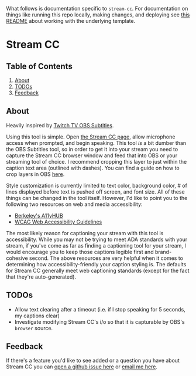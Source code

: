 What follows is documentation specific to `stream-cc`. For documentation on things like running this repo locally, making changes, and deploying see [this README](https://github.com/tchryssos/parcel-template/blob/main/README.md) about working with the underlying template.

# Stream CC

## Table of Contents

1. [About](https://github.com/tchryssos/stream-cc#about)
1. [TODOs](https://github.com/tchryssos/stream-cc#todos)
1. [Feedback](https://github.com/tchryssos/stream-cc#feedback)

## About

Heavily inspired by [Twitch TV OBS Subtitles](https://www.pubnub.com/developers/twitch-tv-obs-subtitles/).

Using this tool is simple. Open [the Stream CC page](https://tchryssos.github.io/stream-cc/), allow microphone access when prompted, and begin speaking. This tool _is_ a bit dumber than the OBS Subtitles tool, so in order to get it into your stream you need to capture the Stream CC browser window and feed that into OBS or your streaming tool of choice. I recommend cropping this layer to just within the caption text area (outlined with dashes). You can find a guide on how to crop layers in OBS [here](https://streamshark.io/obs-guide/cropping-a-layer).

Style customization is currently limited to text color, background color, # of lines displayed before text is pushed off screen, and font size. All of these things can be changed in the tool itself. However, I'd like to point you to the following two resources on web and media accessibility:

- [Berkeley's A11yHUB](https://onlinelearning.berkeley.edu/courses/433559/pages/captioning-standards-and-best-practices)
- [WCAG Web Accessibility Guidelines](https://www.w3.org/WAI/standards-guidelines/wcag/)

The most likely reason for captioning your stream with this tool is accessibility. While you may not be trying to meet ADA standards with your stream, if you've come as far as finding a captioning tool for your stream, I would encourage you to keep those captions legible first and brand-cohesive second. The above resources are very helpful when it comes to determining how accessibility-friendly your caption styling is. The defaults for Stream CC generally meet web captioning standards (except for the fact that they're auto-generated).

## TODOs

- Allow text clearing after a timeout (i.e. if I stop speaking for 5 seconds, my captions clear)
- Investigate modifying Stream CC's i/o so that it is capturable by OBS's `browser` source.

## Feedback

If there's a feature you'd like to see added or a question you have about Stream CC you can [open a github issue here](https://github.com/tchryssos/stream-cc/issues) or [email me here](mailto:troychryssos@gmail.com?subject="Stream%20CC").
